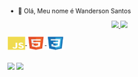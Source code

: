 - 👋 Olá, Meu nome é Wanderson Santos

<div align="center">
  <a href="https://github.com/santowanderson">
  <img height="48%" src="https://github-readme-stats.vercel.app/api?username=santowanderson&show_icons=true&theme=highcontrast&include_all_commits=true&count_private=true"/>
  <img height="48%" src="https://github-readme-stats.vercel.app/api/top-langs/?username=santowanderson&layout=compact&langs_count=7&theme=highcontrast"/>
</div>
  <div style="display: inline_block"><br>
  <img align="center" alt="Wanderson-Js" height="30" width="40" src="https://raw.githubusercontent.com/devicons/devicon/master/icons/javascript/javascript-plain.svg">
  <img align="center" alt="Wanderson-HTML" height="30" width="40" src="https://raw.githubusercontent.com/devicons/devicon/master/icons/html5/html5-original.svg">
  <img align="center" alt="Wanderson-CSS" height="30" width="40" src="https://raw.githubusercontent.com/devicons/devicon/master/icons/css3/css3-original.svg">
  </div>
    
  ##
  
  <div> 
  	   <a href = "mailto:wandersonsantos21@gmail.com"><img src="https://img.shields.io/badge/-Gmail-%23333?style=for-the-badge&logo=gmail&logoColor=white" target="_blank"></a>
  <a href="https://linkedin.com/in/wanderson-santos-pereira-965b9721a" target="_blank"><img src="https://img.shields.io/badge/-LinkedIn-%230077B5?style=for-the-badge&logo=linkedin&logoColor=white" target="_blank"></a> 
 
</div>
